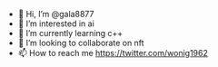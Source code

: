 - 👋 Hi, I’m @gala8877
- 👀 I’m interested in ai
- 🌱 I’m currently learning c++
- 💞️ I’m looking to collaborate on nft
- 📫 How to reach me https://twitter.com/wonig1962

<!---
gala8877/gala8877 is a ✨ special ✨ repository because its `README.md` (this file) appears on your GitHub profile.
You can click the Preview link to take a look at your changes.
--->
